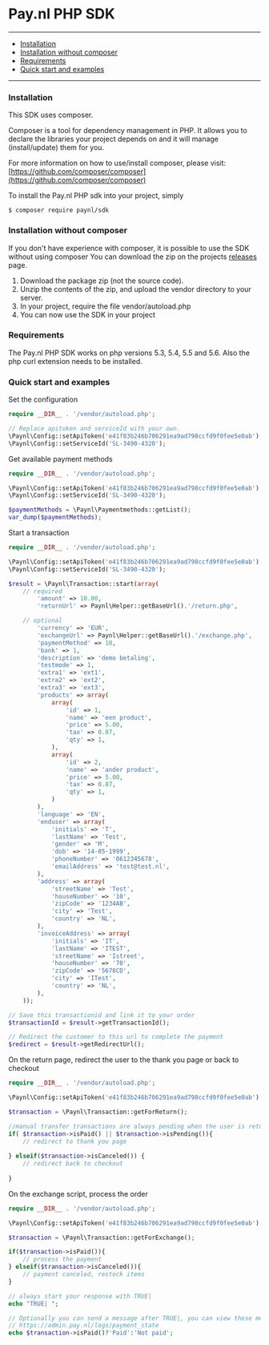 # Pay.nl PHP SDK

---

- [Installation](#installation)
- [Installation without composer](#installation-without-composer)
- [Requirements](#requirements)
- [Quick start and examples](#quick-start-and-examples)

---

### Installation

This SDK uses composer.

Composer is a tool for dependency management in PHP. It allows you to declare the libraries your project depends on and it will manage (install/update) them for you.

For more information on how to use/install composer, please visit: [https://github.com/composer/composer](https://github.com/composer/composer)

To install the Pay.nl PHP sdk into your project, simply

	$ composer require paynl/sdk
	
### Installation without composer

If you don't have experience with composer, it is possible to use the SDK without using composer
You can download the zip on the projects [releases](https://github.com/paynl/sdk/releases) page.

1. Download the package zip (not the source code).
2. Unzip the contents of the zip, and upload the vendor directory to your server.
3. In your project, require the file vendor/autoload.php
4. You can now use the SDK in your project

### Requirements

The Pay.nl PHP SDK works on php versions 5.3, 5.4, 5.5 and 5.6.
Also the php curl extension needs to be installed.

### Quick start and examples

Set the configuration
```php
require __DIR__ . '/vendor/autoload.php';

// Replace apitoken and serviceId with your own.
\Paynl\Config::setApiToken('e41f83b246b706291ea9ad798ccfd9f0fee5e0ab');
\Paynl\Config::setServiceId('SL-3490-4320');
```

Get available payment methods
```php
require __DIR__ . '/vendor/autoload.php';

\Paynl\Config::setApiToken('e41f83b246b706291ea9ad798ccfd9f0fee5e0ab');
\Paynl\Config::setServiceId('SL-3490-4320');

$paymentMethods = \Paynl\Paymentmethods::getList();
var_dump($paymentMethods);
```

Start a transaction
```php
require __DIR__ . '/vendor/autoload.php';

\Paynl\Config::setApiToken('e41f83b246b706291ea9ad798ccfd9f0fee5e0ab');
\Paynl\Config::setServiceId('SL-3490-4320');

$result = \Paynl\Transaction::start(array(
    // required
        'amount' => 10.00,
        'returnUrl' => Paynl\Helper::getBaseUrl().'/return.php',

    // optional
    	'currency' => 'EUR',
        'exchangeUrl' => Paynl\Helper::getBaseUrl().'/exchange.php',
        'paymentMethod' => 10,
        'bank' => 1,
        'description' => 'demo betaling',
        'testmode' => 1,
        'extra1' => 'ext1',
        'extra2' => 'ext2',
        'extra3' => 'ext3',
        'products' => array(
            array(
                'id' => 1,
                'name' => 'een product',
                'price' => 5.00,
                'tax' => 0.87,
                'qty' => 1,
            ),
            array(
                'id' => 2,
                'name' => 'ander product',
                'price' => 5.00,
                'tax' => 0.87,
                'qty' => 1,
            )
        ),
        'language' => 'EN',
        'enduser' => array(
            'initials' => 'T',
            'lastName' => 'Test',
            'gender' => 'M',
            'dob' => '14-05-1999',
            'phoneNumber' => '0612345678',
            'emailAddress' => 'test@test.nl',
        ),
        'address' => array(
            'streetName' => 'Test',
            'houseNumber' => '10',
            'zipCode' => '1234AB',
            'city' => 'Test',
            'country' => 'NL',
        ),
        'invoiceAddress' => array(
            'initials' => 'IT',
            'lastName' => 'ITEST',
            'streetName' => 'Istreet',
            'houseNumber' => '70',
            'zipCode' => '5678CD',
            'city' => 'ITest',
            'country' => 'NL',
        ),
    ));

// Save this transactionid and link it to your order
$transactionId = $result->getTransactionId();

// Redirect the customer to this url to complete the payment
$redirect = $result->getRedirectUrl();
```

On the return page, redirect the user to the thank you page or back to checkout
```php
require __DIR__ . '/vendor/autoload.php';

\Paynl\Config::setApiToken('e41f83b246b706291ea9ad798ccfd9f0fee5e0ab');

$transaction = \Paynl\Transaction::getForReturn();

//manual transfer transactions are always pending when the user is returned
if( $transaction->isPaid() || $transaction->isPending()){
    // redirect to thank you page
    
} elseif($transaction->isCanceled()) {
    // redirect back to checkout
   
}
```

On the exchange script, process the order
```php
require __DIR__ . '/vendor/autoload.php';

\Paynl\Config::setApiToken('e41f83b246b706291ea9ad798ccfd9f0fee5e0ab');

$transaction = \Paynl\Transaction::getForExchange();

if($transaction->isPaid()){
    // process the payment
} elseif($transaction->isCanceled()){
    // payment canceled, restock items
}

// always start your response with TRUE|
echo "TRUE| ";

// Optionally you can send a message after TRUE|, you can view these messages in the logs.
// https://admin.pay.nl/logs/payment_state
echo $transaction->isPaid()?'Paid':'Not paid';


```
